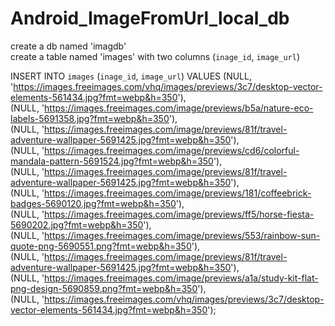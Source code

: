 # Android_ImageFromUrl_local_db


create a db named 'imagdb'  
create a table named 'images' with two columns (`inage_id`, `image_url`)  


INSERT INTO `images` (`inage_id`, `image_url`) VALUES (NULL, 'https://images.freeimages.com/vhq/images/previews/3c7/desktop-vector-elements-561434.jpg?fmt=webp&h=350'),  
 (NULL, 'https://images.freeimages.com/image/previews/b5a/nature-eco-labels-5691358.jpg?fmt=webp&h=350'),  
  (NULL, 'https://images.freeimages.com/image/previews/81f/travel-adventure-wallpaper-5691425.jpg?fmt=webp&h=350'),  
   (NULL, 'https://images.freeimages.com/image/previews/cd6/colorful-mandala-pattern-5691524.jpg?fmt=webp&h=350'),  
    (NULL, 'https://images.freeimages.com/image/previews/81f/travel-adventure-wallpaper-5691425.jpg?fmt=webp&h=350'),  
     (NULL, 'https://images.freeimages.com/image/previews/181/coffeebrick-badges-5690120.jpg?fmt=webp&h=350'),  
      (NULL, 'https://images.freeimages.com/image/previews/ff5/horse-fiesta-5690202.jpg?fmt=webp&h=350'),  
       (NULL, 'https://images.freeimages.com/image/previews/553/rainbow-sun-quote-png-5690551.png?fmt=webp&h=350'),  
        (NULL, 'https://images.freeimages.com/image/previews/81f/travel-adventure-wallpaper-5691425.jpg?fmt=webp&h=350'),  
         (NULL, 'https://images.freeimages.com/image/previews/a1a/study-kit-flat-png-design-5690859.png?fmt=webp&h=350'),  
          (NULL, 'https://images.freeimages.com/vhq/images/previews/3c7/desktop-vector-elements-561434.jpg?fmt=webp&h=350');  
